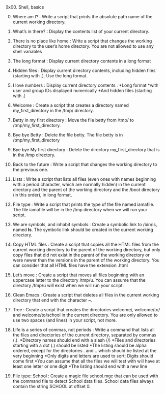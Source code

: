 0x00. Shell, basics

0. Where am I? :
Write a script that prints the absolute path name of the current working directory.
    
1. What’s in there? :
Display the contents list of your current directory.
    
2. There is no place like home :
Write a script that changes the working directory to the user’s home directory.
You are not allowed to use any shell variables
    
3. The long format :
Display current directory contents in a long format
   
4. Hidden files :
Display current directory contents, including hidden files (starting with .). Use the long format.
    
5. I love numbers :
Display current directory contents :
    *Long format
    *with user and group IDs displayed numerically
    *And hidden files (starting with .)
    
6. Welcome :
Create a script that creates a directory named my_first_directory in the /tmp/ directory.
    
7. Betty in my first directory :
Move the file betty from /tmp/ to /tmp/my_first_directory.
    
8. Bye bye Betty :
Delete the file betty. The file betty is in /tmp/my_first_directory
 
9. Bye bye My first directory :
Delete the directory my_first_directory that is in the /tmp directory.
    
10. Back to the future :
Write a script that changes the working directory to the previous one.
    
11. Lists :
Write a script that lists all files (even ones with names beginning with a period character, which are normally hidden) in the current directory and the parent of the working directory and the /boot directory (in this order), in long format.
    
12. File type :
Write a script that prints the type of the file named iamafile. The file iamafile will be in the /tmp directory when we will run your script.
    
13. We are symbols, and inhabit symbols :
Create a symbolic link to /bin/ls, named __ls__. The symbolic link should be created in the current working directory.
 
14. Copy HTML files :
Create a script that copies all the HTML files from the current working directory to the parent of the working directory, but only copy files that did not exist in the parent of the working directory or were newer than the versions in the parent of the working directory.
You can consider that all HTML files have the extension .html
    
15. Let’s move :
Create a script that moves all files beginning with an uppercase letter to the directory /tmp/u.
You can assume that the directory /tmp/u will exist when we will run your script.
    
16. Clean Emacs :
Create a script that deletes all files in the current working directory that end with the character ~.
    
17. Tree :
Create a script that creates the directories welcome/, welcome/to/ and welcome/to/school in the current directory.
You are only allowed to use two spaces (and lines) in your script, not more.
    
18. Life is a series of commas, not periods :
Write a command that lists all the files and directories of the current directory, separated by commas (,).
    *Directory names should end with a slash (/)
    *Files and directories starting with a dot (.) should be listed
    *The listing should be alpha ordered, except for the directories . and .. which should be listed at the very beginning
    *Only digits and letters are used to sort; Digits should come first
    *You can assume that all the files we will test with will have at least one letter or one digit
    *The listing should end with a new line
    
19. File type: School :
Create a magic file school.mgc that can be used with the command file to detect School data files. School data files always contain the string SCHOOL at offset 0.
